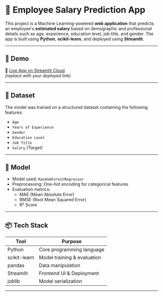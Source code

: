 # 💼 Employee Salary Prediction App

This project is a Machine Learning-powered **web application** that predicts an employee's **estimated salary** based on demographic and professional details such as age, experience, education level, job title, and gender. The app is built using **Python**, **scikit-learn**, and deployed using **Streamlit**.

---

## 🚀 Demo

🔗 [Live App on Streamlit Cloud](https://your-streamlit-url.streamlit.app)  
*(replace with your deployed link)*

---

## 📁 Dataset

The model was trained on a structured dataset containing the following features:

- `Age`
- `Years of Experience`
- `Gender`
- `Education Level`
- `Job Title`
- `Salary` *(Target)*

---

## 🧠 Model

- Model used: `RandomForestRegressor`
- Preprocessing: One-hot encoding for categorical features
- Evaluation metrics:
  - MAE (Mean Absolute Error)
  - RMSE (Root Mean Squared Error)
  - R² Score

---

## 📦 Tech Stack

| Tool        | Purpose                          |
|-------------|----------------------------------|
| Python      | Core programming language        |
| scikit-learn| Model training & evaluation      |
| pandas      | Data manipulation                |
| Streamlit   | Frontend UI & Deployment         |
| joblib      | Model serialization              |

---

